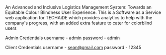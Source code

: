 
An Advanced and Inclusive Logistics Management System: Towards an Equitable Colour Blindness User Experience.
This is a Software as a Service web application for TECHAiDE which provides analytics to help with the company's progress, with an added extra feature to cater for colorblind users

Admin Credentials
username - admin
password - admin

Client Credentials
username - sean@gmail.com
password - 12345
